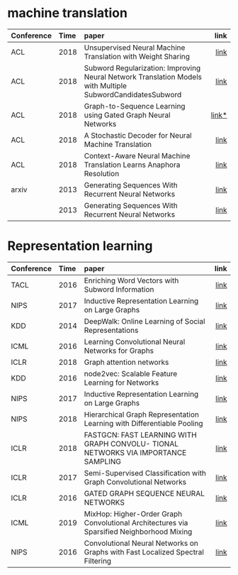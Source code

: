 # machine translation 
|Conference |Time |paper                                                                                          |      link|
|:----------|:----|:----------------------------------------------------------------------------------------------|---------:|
|ACL        |2018 |Unsupervised Neural Machine Translation with Weight Sharing                                    | [link][1]|
|ACL        |2018 |Subword Regularization: Improving Neural Network Translation Models with Multiple SubwordCandidatesSubword |[link][2]|   
|ACL        |2018 |Graph-to-Sequence Learning using Gated Graph Neural Networks                                   |[link*][3]|
|ACL        |2018 | A Stochastic Decoder for Neural Machine Translation             |[link][4]|
|ACL        |2018 |Context-Aware Neural Machine Translation Learns Anaphora Resolution            |[link][5]|
|arxiv       |2013 |Generating Sequences With Recurrent Neural Networks          |[link][19]|
|       |2013 |Generating Sequences With Recurrent Neural Networks          |[link][19]|




# Representation learning
|Conference |Time |paper                                                                                          |      link|
|:----------|:----|:----------------------------------------------------------------------------------------------|---------:|
|TACL       |2016 |Enriching Word Vectors with Subword Information         |[link][6]|
|NIPS       |2017 |Inductive Representation Learning on Large Graphs         |[link][7]|
|KDD       |2014 |DeepWalk: Online Learning of Social Representations         |[link][8]|
|ICML      |2016 |Learning Convolutional Neural Networks for Graphs    |[link][9]|
|ICLR      |2018 |Graph attention networks    |[link][10]|
|KDD      |2016 |node2vec: Scalable Feature Learning for Networks    |[link][11]|
|NIPS      |2017 |Inductive Representation Learning on Large Graphs   |[link][12]|
|NIPS      |2018 |Hierarchical Graph Representation Learning with Differentiable Pooling  |[link][13]|
|ICLR      |2018 |FASTGCN: FAST LEARNING WITH GRAPH CONVOLU- TIONAL NETWORKS VIA IMPORTANCE SAMPLING  |[link][14]|
|ICLR      |2017 |Semi-Supervised Classification with Graph Convolutional Networks  |[link][15]|
|ICLR      |2016 |GATED GRAPH SEQUENCE NEURAL NETWORKS |[link][16]|
|ICML      |2019 |MixHop: Higher-Order Graph Convolutional Architectures via Sparsified Neighborhood Mixing |[link][17]|
|NIPS      |2016 |Convolutional Neural Networks on Graphs with Fast Localized Spectral Filtering |[link][18]|









[1]:https://aclweb.org/anthology/papers/P/P18/P18-1005/
[2]:https://aclweb.org/anthology/papers/P/P18/P18-1007/
[3]:https://www.aclweb.org/anthology/P18-1026/
[4]:https://www.aclweb.org/anthology/P18-1115
[5]:https://www.aclweb.org/anthology/P18-1117
[6]:https://arxiv.org/pdf/1607.04606.pdf
[7]:http://papers.nips.cc/paper/6703-inductive-representation-learning-on-large-graphs.pdf
[8]:https://arxiv.org/pdf/1403.6652.pdf
[9]:https://arxiv.org/pdf/1605.05273.pdf
[10]:https://arxiv.org/pdf/1710.10903.pdf
[11]:https://cs.stanford.edu/people/jure/pubs/node2vec-kdd16.pdf
[12]:https://arxiv.org/pdf/1706.02216.pdf
[13]:https://arxiv.org/pdf/1806.08804.pdf
[14]:https://arxiv.org/pdf/1801.10247.pdf
[15]:https://arxiv.org/pdf/1609.02907.pdf
[16]:https://arxiv.org/pdf/1511.05493.pdf
[17]:https://arxiv.org/pdf/1905.00067.pdf
[18]:https://papers.nips.cc/paper/6081-convolutional-neural-networks-on-graphs-with-fast-localized-spectral-filtering.pdf
[19]:https://arxiv.org/pdf/1308.0850.pdf 





